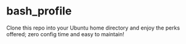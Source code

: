 # bash_profile
Clone this repo into your Ubuntu home directory and enjoy the perks offered; zero config time and easy to maintain!

